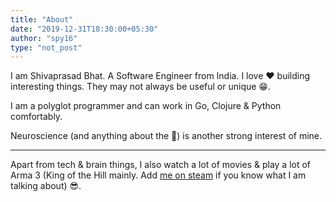```yaml
---
title: "About"
date: "2019-12-31T18:30:00+05:30"
author: "spy16"
type: "not_post"
---
```


I am Shivaprasad Bhat. A Software Engineer from India.
I love ❤️ building interesting things. They may not always be useful or unique 😁.

I am a polyglot programmer and can work in Go, Clojure & Python comfortably.

Neuroscience (and anything about the 🧠) is another strong interest of mine.

---

Apart from tech & brain things, I also watch a lot of movies & play a lot of Arma 3 (King of the Hill mainly. Add [me on steam](https://steamcommunity.com/id/phantom-actual/) if you know what I am talking about) 😎.
